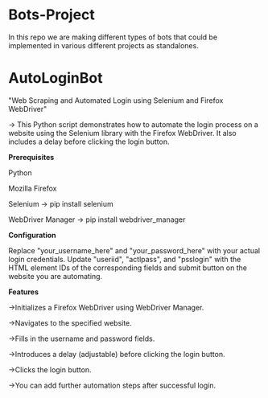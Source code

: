 # Bots-Project
In this repo we are making different types of bots that could be implemented in various different projects as standalones.

# AutoLoginBot
"Web Scraping and Automated Login using Selenium and Firefox WebDriver"

-> This Python script demonstrates how to automate the login process on a website using the Selenium library with the Firefox WebDriver. It also includes a delay   before clicking the login button.

**Prerequisites**

Python

Mozilla Firefox

Selenium 
->  pip install selenium

WebDriver Manager 
->  pip install webdriver_manager

**Configuration**

Replace "your_username_here" and "your_password_here" with your actual login credentials.
Update "useriid", "actlpass", and "psslogin" with the HTML element IDs of the corresponding fields and submit button on the website you are automating.

**Features**

->Initializes a Firefox WebDriver using WebDriver Manager.

->Navigates to the specified website.

->Fills in the username and password fields.

->Introduces a delay (adjustable) before clicking the login button.

->Clicks the login button.

->You can add further automation steps after successful login.
